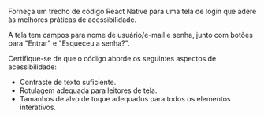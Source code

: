 Forneça um trecho de código React Native para uma tela de login que adere às melhores práticas de acessibilidade.

A tela tem campos para nome de usuário/e-mail e senha, junto com botões para "Entrar" e "Esqueceu a senha?".

Certifique-se de que o código aborde os seguintes aspectos de acessibilidade:

* Contraste de texto suficiente.
* Rotulagem adequada para leitores de tela.
* Tamanhos de alvo de toque adequados para todos os elementos interativos.